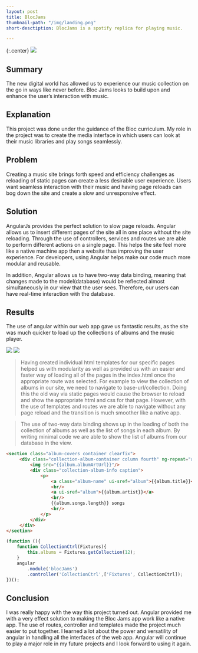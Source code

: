 ```yaml
---
layout: post
title: BlocJams
thumbnail-path: "/img/landing.png"
short-desctiption: BlocJams is a spotify replica for playing music.

---
```


{:.center}
![]({{site.baseurl}}/img/landing.png)

## Summary

The new digital world has allowed us to experience our music collection on the go in ways like never before. Bloc Jams looks to build upon and enhance the user’s interaction with music. 

## Explanation 

This project was done under the guidance of the Bloc curriculum. My role in the project was to create the media interface in which users can look at their music libraries and play songs seamlessly. 

## Problem

Creating a music site brings forth speed and efficiency challenges as reloading of static pages can create a less desirable user experience. Users want seamless interaction with their music and having page reloads can bog down the site and create a slow and unresponsive effect.

## Solution

AngularJs provides the perfect solution to slow page reloads. Angular allows us to insert different pages of the site all in one place without the site reloading. Through the use of controllers, services and routes we are able to perform different actions on a single page. This helps the site feel more like a native machine app then a website thus improving the user experience. For developers, using Angular helps make our code much more modular and reusable. 

In addition, Angular allows us to have two-way data binding, meaning that changes made to the model(database) would be reflected almost simultaneously in our view that the user sees. Therefore, our users can have real-time interaction with the database.


## Results

The use of angular within our web app gave us fantastic results, as the site was much quicker to load up the collections of albums and the music player. 

![]({{site.baseurl}}/img/collection.png)
![]({{site.baseurl}}/img/album.png)


>Having created individual html templates for our specific pages helped us with modularity as well as provided us with an easier and faster way of loading all of the pages in the index.html once the appropriate route was selected. For example to view the collection of albums in our site, we need to navigate to base-url/collection. Doing this the old way via static pages would cause the browser to reload and show the appropriate html and css for that page. However, with the use of templates and routes we are able to navigate without any page reload and the transition is much smoother like a native app. 

>The use of two-way data binding shows up in the loading of both the collection of albums as well as the list of songs in each album. By writing minimal code we are able to show the list of albums from our database in the view. 

```html
<section class="album-covers container clearfix">
     <div class="collection-album-container column fourth" ng-repeat="album in collection.albums track by $index">
         <img src="{{album.albumArtUrl}}"/>
         <div class="collection-album-info caption">
             <p>
                 <a class="album-name" ui-sref="album">{{album.title}}</a>
                 <br/>
                 <a ui-sref="album">{{album.artist}}</a>
                 <br/>
                 {{album.songs.length}} songs
                 <br/>
             </p>
         </div>
     </div>
</section>
```

```javascript
(function (){
	function CollectionCtrl(Fixtures){
		this.albums = Fixtures.getCollection(12);
	}
	angular
		.module('blocJams')
		.controller('CollectionCtrl',['Fixtures', CollectionCtrl]);
})();
```

## Conclusion 

I was really happy with the way this project turned out. Angular provided me with a very effect solution to making the Bloc Jams app work like a native app. The use of routes, controller and templates made the project much easier to put together. I learned a lot about the power and versatility of angular in handling all the interfaces of the web app. Angular will continue to play a major role in my future projects and I look forward to using it again. 

